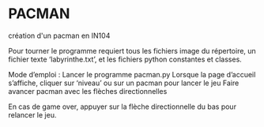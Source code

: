 # PACMAN
création d'un pacman en IN104


Pour tourner le programme requiert tous les fichiers image du répertoire, un fichier texte ‘labyrinthe.txt’, et les fichiers python constantes et classes.

Mode d’emploi :
Lancer le programme pacman.py
Lorsque la page d’accueil s’affiche, cliquer sur ‘niveau’ ou sur un pacman pour lancer le jeu
Faire avancer pacman avec les flèches directionnelles

En cas de game over, appuyer sur la flèche directionnelle du bas pour relancer le jeu.
